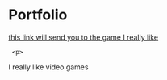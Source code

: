 # Portfolio


<!DOCTYPE html>
 <html>

<body>
  <a href ="http://gameinfo.na.leagueoflegends.com/en/game-info/champions/"> this link will send you to the game I really like </a> 
 
     
     <p>  
   I really like video games
     </p>
 
     
   </body>
 </html> 
 
